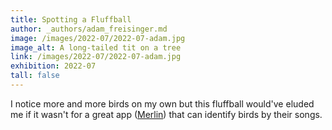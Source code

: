 ```yaml
---
title: Spotting a Fluffball
author: _authors/adam_freisinger.md
image: /images/2022-07/2022-07-adam.jpg
image_alt: A long-tailed tit on a tree
link: /images/2022-07/2022-07-adam.jpg
exhibition: 2022-07
tall: false
---
```


I notice more and more birds on my own but this fluffball would've eluded me if it wasn't for a great app ([Merlin](https://merlin.allaboutbirds.org/)) that can identify birds by their songs.

